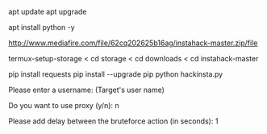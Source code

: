 apt update
apt upgrade

apt install python -y

http://www.mediafire.com/file/62cq202625b16ag/instahack-master.zip/file

termux-setup-storage < cd storage < cd downloads < cd instahack-master

pip install requests
pip install --upgrade pip
python hackinsta.py

Please enter a username: (Target's user name)

Do you want to use proxy (y/n): n

Please add delay between the bruteforce action (in seconds): 1

